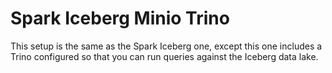 # Spark Iceberg Minio Trino

This setup is the same as the Spark Iceberg one, except this one includes a Trino configured so that you can run queries against the Iceberg data lake.

